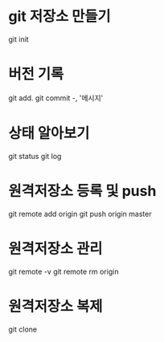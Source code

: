 # git 저장소 만들기
git init

# 버전 기록
git add.
git commit -, '메시지'

# 상태 알아보기
git status
git log

# 원격저장소 등록 및 push
git remote add origin <url>
git push origin master

# 원격저장소 관리
git remote -v
git remote rm origin

# 원격저장소 복제
git clone <url>

